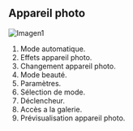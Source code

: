 ## Appareil photo

![Imagen1](http://static.energysistem.com/images/manuals/42430/565c21f09aede.jpg)

1.	Mode automatique.
2.	Effets appareil photo.
3.	Changement appareil photo.
4.	Mode beauté.
5.	Paramètres.
6.	Sélection de mode.
7.	Déclencheur.
8.	Accès a la galerie.
9.	Prévisualisation appareil photo.


